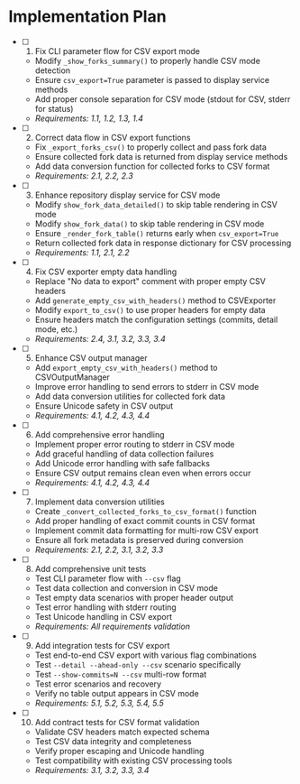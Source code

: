 # Implementation Plan

- [ ] 1. Fix CLI parameter flow for CSV export mode
  - Modify `_show_forks_summary()` to properly handle CSV mode detection
  - Ensure `csv_export=True` parameter is passed to display service methods
  - Add proper console separation for CSV mode (stdout for CSV, stderr for status)
  - _Requirements: 1.1, 1.2, 1.3, 1.4_

- [ ] 2. Correct data flow in CSV export functions
  - Fix `_export_forks_csv()` to properly collect and pass fork data
  - Ensure collected fork data is returned from display service methods
  - Add data conversion function for collected forks to CSV format
  - _Requirements: 2.1, 2.2, 2.3_

- [ ] 3. Enhance repository display service for CSV mode
  - Modify `show_fork_data_detailed()` to skip table rendering in CSV mode
  - Modify `show_fork_data()` to skip table rendering in CSV mode
  - Ensure `_render_fork_table()` returns early when `csv_export=True`
  - Return collected fork data in response dictionary for CSV processing
  - _Requirements: 1.1, 2.1, 2.2_

- [ ] 4. Fix CSV exporter empty data handling
  - Replace "No data to export" comment with proper empty CSV headers
  - Add `generate_empty_csv_with_headers()` method to CSVExporter
  - Modify `export_to_csv()` to use proper headers for empty data
  - Ensure headers match the configuration settings (commits, detail mode, etc.)
  - _Requirements: 2.4, 3.1, 3.2, 3.3, 3.4_

- [ ] 5. Enhance CSV output manager
  - Add `export_empty_csv_with_headers()` method to CSVOutputManager
  - Improve error handling to send errors to stderr in CSV mode
  - Add data conversion utilities for collected fork data
  - Ensure Unicode safety in CSV output
  - _Requirements: 4.1, 4.2, 4.3, 4.4_

- [ ] 6. Add comprehensive error handling
  - Implement proper error routing to stderr in CSV mode
  - Add graceful handling of data collection failures
  - Add Unicode error handling with safe fallbacks
  - Ensure CSV output remains clean even when errors occur
  - _Requirements: 4.1, 4.2, 4.3, 4.4_

- [ ] 7. Implement data conversion utilities
  - Create `_convert_collected_forks_to_csv_format()` function
  - Add proper handling of exact commit counts in CSV format
  - Implement commit data formatting for multi-row CSV export
  - Ensure all fork metadata is preserved during conversion
  - _Requirements: 2.1, 2.2, 3.1, 3.2, 3.3_

- [ ] 8. Add comprehensive unit tests
  - Test CLI parameter flow with `--csv` flag
  - Test data collection and conversion in CSV mode
  - Test empty data scenarios with proper header output
  - Test error handling with stderr routing
  - Test Unicode handling in CSV export
  - _Requirements: All requirements validation_

- [ ] 9. Add integration tests for CSV export
  - Test end-to-end CSV export with various flag combinations
  - Test `--detail --ahead-only --csv` scenario specifically
  - Test `--show-commits=N --csv` multi-row format
  - Test error scenarios and recovery
  - Verify no table output appears in CSV mode
  - _Requirements: 5.1, 5.2, 5.3, 5.4, 5.5_

- [ ] 10. Add contract tests for CSV format validation
  - Validate CSV headers match expected schema
  - Test CSV data integrity and completeness
  - Verify proper escaping and Unicode handling
  - Test compatibility with existing CSV processing tools
  - _Requirements: 3.1, 3.2, 3.3, 3.4_